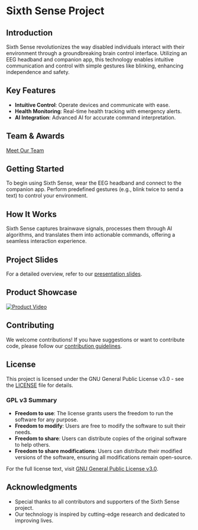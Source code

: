 # Sixth Sense Project

## Introduction
Sixth Sense revolutionizes the way disabled individuals interact with their environment through a groundbreaking brain control interface. Utilizing an EEG headband and companion app, this technology enables intuitive communication and control with simple gestures like blinking, enhancing independence and safety.

## Key Features
- **Intuitive Control**: Operate devices and communicate with ease.
- **Health Monitoring**: Real-time health tracking with emergency alerts.
- **AI Integration**: Advanced AI for accurate command interpretation.

## Team & Awards
[Meet Our Team](./Team_&_Awards.md)

## Getting Started
To begin using Sixth Sense, wear the EEG headband and connect to the companion app. Perform predefined gestures (e.g., blink twice to send a text) to control your environment.

## How It Works
Sixth Sense captures brainwave signals, processes them through AI algorithms, and translates them into actionable commands, offering a seamless interaction experience.

## Project Slides
For a detailed overview, refer to our [presentation slides](./slides/Sixth_Sense_Project_Overview.pdf).

## Product Showcase
[![Product Video](https://drive.google.com/file/d/1bHyjDssSvleYUQSywgev3KHOSIpeyxpn/view?usp=sharing)](./product/Product%20Video.mp4 "Click to Watch!")

## Contributing
We welcome contributions! If you have suggestions or want to contribute code, please follow our [contribution guidelines](CONTRIBUTING.md).

## License
This project is licensed under the GNU General Public License v3.0 - see the [LICENSE](LICENSE) file for details.

### GPL v3 Summary
- **Freedom to use**: The license grants users the freedom to run the software for any purpose.
- **Freedom to modify**: Users are free to modify the software to suit their needs.
- **Freedom to share**: Users can distribute copies of the original software to help others.
- **Freedom to share modifications**: Users can distribute their modified versions of the software, ensuring all modifications remain open-source.

For the full license text, visit [GNU General Public License v3.0](https://www.gnu.org/licenses/gpl-3.0.en.html).

## Acknowledgments
- Special thanks to all contributors and supporters of the Sixth Sense project.
- Our technology is inspired by cutting-edge research and dedicated to improving lives.
